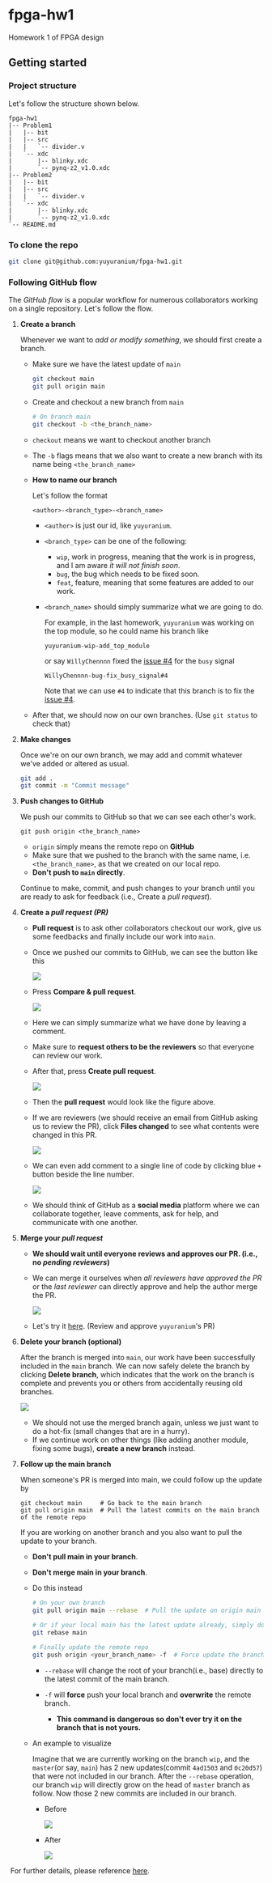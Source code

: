 # fpga-hw1
Homework 1 of FPGA design

## Getting started

### Project structure

Let's follow the structure shown below.

```
fpga-hw1
|-- Problem1
|   |-- bit
|   |-- src
|   |   `-- divider.v
|   `-- xdc
|       |-- blinky.xdc
|       `-- pynq-z2_v1.0.xdc
|-- Problem2
|   |-- bit
|   |-- src
|   |   `-- divider.v
|   `-- xdc
|       |-- blinky.xdc
|       `-- pynq-z2_v1.0.xdc
`-- README.md
```

### To clone the repo

```bash
git clone git@github.com:yuyuranium/fpga-hw1.git
```

### Following GitHub flow

The *GitHub flow* is a popular workflow for numerous collaborators working on a single repository. Let's follow the flow.

1. **Create a branch**

   Whenever we want to *add or modify something*, we should first create a branch.

   - Make sure we have the latest update of `main`

     ```bash
     git checkout main
     git pull origin main
     ```

   - Create and checkout a new branch from `main`

     ```bash
     # On branch main
     git checkout -b <the_branch_name>
     ```

   - `checkout` means we want to checkout another branch

   - The `-b` flags means that we also want to create a new branch with its name being `<the_branch_name>`

   - **How to name our branch**

     Let's follow the format

     ```
     <author>-<branch_type>-<branch_name>
     ```

     - `<author>` is just our id, like `yuyuranium`.

     - `<branch_type>` can be one of the following:

       - `wip`, work in progress, meaning that the work is in progress, and I am aware *it will not finish soon*.
       - `bug`, the bug which needs to be fixed soon.
       - `feat`, feature, meaning that some features are added to our work.

     - `<branch_name>` should simply summarize what we are going to do.

       For example, in the last homework, `yuyuranium` was working on the top module, so he could name his branch like

       ```
       yuyuranium-wip-add_top_module
       ```

       or say `WillyChennnn` fixed the [issue #4](https://github.com/yuyuranium/fpga-hw0/issues/4) for the `busy` signal

       ```
       WillyChennnn-bug-fix_busy_signal#4
       ```

       Note that we can use `#4` to indicate that this branch is to fix the [issue #4](https://github.com/yuyuranium/fpga-hw0/issues/4).

   - After that, we should now on our own branches. (Use `git status` to check that)

2. **Make changes**

   Once we're on our own branch, we may add and commit whatever we've added or altered as usual.

   ```bash
   git add .
   git commit -m "Commit message"
   ```

3. **Push changes to GitHub**

   We push our commits to GitHub so that we can see each other's work.

   ```shell
   git push origin <the_branch_name>
   ```

   - `origin` simply means the remote repo on **GitHub**
   - Make sure that we pushed to the branch with the same name, i.e. `<the_branch_name>`, as that we created on our local repo.
   - **Don't push to `main` directly**.

   Continue to make, commit, and push changes to your branch until you are ready to ask for feedback (i.e., Create a *pull request*).

4. **Create a *pull request (PR)***

   - **Pull request** is to ask other collaborators checkout our work, give us some feedbacks and finally include our work into `main`.

   - Once we pushed our commits to GitHub, we can see the button like this

     ![](https://imgur.com/64e3ZVg.png)

   - Press **Compare & pull request**.

     ![](https://imgur.com/ofzZDBi.png)

   - Here we can simply summarize what we have done by leaving a comment.

   - Make sure to **request others to be the reviewers** so that everyone can review our work.

   - After that, press **Create pull request**.

     ![](https://imgur.com/aZrbsiJ.png)

   - Then the **pull request** would look like the figure above.

   - If we are reviewers (we should receive an email from GitHub asking us to review the PR), click **Files changed** to see what contents were changed in this PR.

     ![](https://imgur.com/2gYT3Jd.png)

   - We can even add comment to a single line of code by clicking blue `+` button beside the line number.

     ![](https://imgur.com/1YfDrXm.png) 

   - We should think of GitHub as a **social media** platform where we can collaborate together, leave comments, ask for help, and communicate with one another.

5. **Merge your *pull request***

   - **We should wait until everyone reviews and approves our PR. (i.e., no *pending reviewers*)**

   - We can merge it ourselves when *all reviewers have approved the PR* or the *last reviewer* can directly approve and help the author merge the PR.

     ![](https://imgur.com/NKe9JUi.png)

   - Let's try it [here](https://github.com/yuyuranium/fpga-hw0/pull/8). (Review and approve `yuyuranium`'s PR)

6. **Delete your branch (optional)**

   After the branch is merged into `main`, our work have been successfully included in the `main` branch. We can now safely delete the branch by clicking **Delete branch**, which indicates that the work on the branch is complete and prevents you or others from accidentally reusing old branches.

   ![](https://imgur.com/j36nn6O.png)

   - We should not use the merged branch again, unless we just want to do a hot-fix (small changes that are in a hurry).
   - If we continue work on other things (like adding another module, fixing some bugs), **create a new branch** instead.

7. **Follow up the main branch**

   When someone's PR is merged into main, we could follow up the update by

   ```shell
   git checkout main     # Go back to the main branch
   git pull origin main  # Pull the latest commits on the main branch of the remote repo
   ```

   If you are working on another branch and you also want to pull the update to your branch.

   - **Don't pull main in your branch**.

   - **Don't merge main in your branch**.

   - Do this instead

     ```bash
     # On your own branch
     git pull origin main --rebase  # Pull the update on origin main to your own branch and rebase
     
     # Or if your local main has the latest update already, simply do
     git rebase main
     
     # Finally update the remote repo
     git push origin <your_branch_name> -f  # Force update the branch on the remote repo
     ```

     - `--rebase` will change the root of your branch(i.e., base) directly to the latest commit of the main branch.

     - `-f` will **force** push your local branch and **overwrite** the remote branch.
       - **This command is dangerous so don't ever try it on the branch that is not yours.**

   - An example to visualize

     Imagine that we are currently working on the branch `wip`, and the `master`(or say, `main`) has 2 new updates(commit `4ad1503` and `0c20d57`) that were not included in our branch. After the `--rebase` operation, our branch `wip` will directly grow on the head of `master` branch as follow. Now those 2 new commits are included in our branch.

     - Before

       ![](https://imgur.com/VH6HcwR.png)

     - After

       ![](https://imgur.com/xK6KbYW.png)

​		For further details, please reference [here](https://docs.github.com/en/get-started/quickstart/github-flow).
